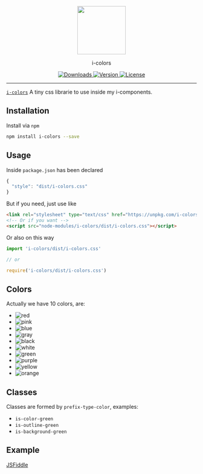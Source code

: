 <p align="center">
  <a href="http://ivomarsan.com/" target="_blank">
    <img width="128" src="http://ivomarsan.com/favicon.png">
  </a>
</p>

<p align="center">i-colors</p>

<p align="center">

  <a href="https://www.npmjs.com/package/i-colors">
    <img src="https://img.shields.io/npm/dt/i-colors.svg" alt="Downloads">
  </a>

  <a href="https://www.npmjs.com/package/i-colors">
    <img src="https://img.shields.io/npm/v/i-colors.svg" alt="Version">
  </a>

  <a href="https://www.npmjs.com/package/i-colors">
    <img src="https://img.shields.io/npm/l/i-colors.svg" alt="License">
  </a>
</p>

----------

<a href="https://www.npmjs.com/package/i-colors">`i-colors`</a> A tiny css librarie to use inside my i-components.

## Installation

Install via `npm`
``` bash
npm install i-colors --save
```

## Usage

Inside `package.json` has been declared
``` javascript
{
  "style": "dist/i-colors.css"
}
```
But if you need, just use like
``` html
<link rel="stylesheet" type="text/css" href="https://unpkg.com/i-colors@0.0.0/dist/i-colors.css">
<!-- Or if you want -->
<script src="node-modules/i-colors/dist/i-colors.css"></script>
```
Or also on this way
``` js
import 'i-colors/dist/i-colors.css'

// or

require('i-colors/dist/i-colors.css')
```

## Colors

Actually we have 10 colors, are:
* <img src="https://img.shields.io/badge/red-                    -d43f3a.svg?style=for-the-badge" alt="red">
* <img src="https://img.shields.io/badge/pink-                    -ff067c.svg?style=for-the-badge" alt="pink">
* <img src="https://img.shields.io/badge/blue-                    -0488bb.svg?style=for-the-badge" alt="blue">
* <img src="https://img.shields.io/badge/gray-                    -ada8a5.svg?style=for-the-badge" alt="gray">
* <img src="https://img.shields.io/badge/black-                    -000000.svg?style=for-the-badge" alt="black">
* <img src="https://img.shields.io/badge/white-                    -ffffff.svg?style=for-the-badge" alt="white">
* <img src="https://img.shields.io/badge/green-                    -4cae4c.svg?style=for-the-badge" alt="green">
* <img src="https://img.shields.io/badge/purple-                    -9400c8.svg?style=for-the-badge" alt="purple">
* <img src="https://img.shields.io/badge/yellow-                    -ffdf00.svg?style=for-the-badge" alt="yellow">
* <img src="https://img.shields.io/badge/orange-                    -ff9e00.svg?style=for-the-badge" alt="orange">

## Classes

Classes are formed by `prefix-type-color`, examples:
* `is-color-green`
* `is-outline-green`
* `is-background-green`

## Example

[JSFiddle](https://jsfiddle.net/y3z3uu82/)